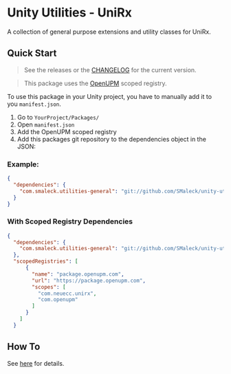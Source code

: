 # Unity Utilities - UniRx
A collection of general purpose extensions and utility classes for UniRx.

## Quick Start
> See the releases or the [CHANGELOG](./Packages/com.smaleck.utilities-unirx/CHANGELOG.md) for the current version.

> This package uses the [OpenUPM](https://openupm.com/) scoped registry.

To use this package in your Unity project, you have to manually add it to you `manifest.json`.

1. Go to `YourProject/Packages/`
2. Open `manifest.json`
3. Add the OpenUPM scoped registry
3. Add this packages git repository to the dependencies object in the JSON:

### Example:
```json
{
  "dependencies": {
    "com.smaleck.utilities-general": "git://github.com/SMaleck/unity-utilities-unirx.git?path=/Packages/com.smaleck.utilities-unirx#v1.0.0"
  }
}
```

### With Scoped Registry Dependencies
```json
{
  "dependencies": {
    "com.smaleck.utilities-general": "git://github.com/SMaleck/unity-utilities-unirx.git?path=/Packages/com.smaleck.utilities-unirx#v1.0.0"
  },
  "scopedRegistries": [
      {
        "name": "package.openupm.com",
        "url": "https://package.openupm.com",
        "scopes": [
          "com.neuecc.unirx",
          "com.openupm"
        ]
      }
    ]
  }
```

## How To
See [here](./Packages/com.smaleck.utilities-unirx/README.md) for details.